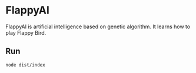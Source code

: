 # FlappyAI
FlappyAI  is artificial intelligence based on genetic algorithm. It learns how to play Flappy Bird.

## Run

    node dist/index

